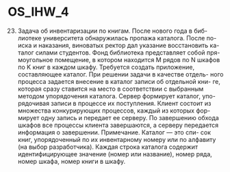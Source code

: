 # OS_IHW_4
23. Задача об инвентаризации по книгам. После нового года в биб-
лиотеке университета обнаружилась пропажа каталога. После по-
иска и наказания, виноватых ректор дал указание восстановить ка-
талог силами студентов. Фонд библиотека представляет собой пря-
моугольное помещение, в котором находится M рядов по N шкафов
по K книг в каждом шкафу. Требуется создать приложение,
составляющее каталог. При решении задачи в качестве отдель-
ного процесса задается внесение в каталог записи об отдельной кни-
ге, которая сразу ставится на место в соответствии с выбранным
методом упорядочения каталога. Сервер формирует каталог, упо-
рядочивая записи в процессе их поступления. Клиент состоит из
множества конкурирующих процессов, каждый из которых фор-
мирует одну запись и передает ее серверу. По завершению обхода
шкафов все процессы клиента завершаются, а серверу передается
информация о завершении. Примечание. Каталог — это спи-
сок книг, упорядоченный по их инвентарному номеру или
по алфавиту (на выбор разработчика). Каждая строка
каталога содержит идентифицирующее значение (номер
или название), номер ряда, номер шкафа, номер книги в
шкафу.
